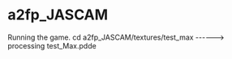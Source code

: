 # a2fp_JASCAM

Running the game. cd a2fp_JASCAM/textures/test_max   ------>     processing test_Max.pdde


